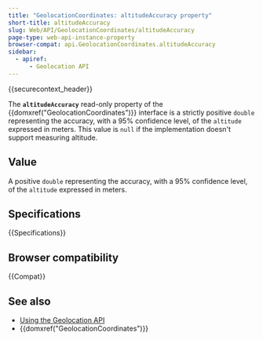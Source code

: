 ```yaml
---
title: "GeolocationCoordinates: altitudeAccuracy property"
short-title: altitudeAccuracy
slug: Web/API/GeolocationCoordinates/altitudeAccuracy
page-type: web-api-instance-property
browser-compat: api.GeolocationCoordinates.altitudeAccuracy
sidebar:
  - apiref:
      - Geolocation API
---
```


{{securecontext_header}}

The **`altitudeAccuracy`** read-only property of the {{domxref("GeolocationCoordinates")}} interface is a strictly positive `double` representing the accuracy, with a 95% confidence level, of the `altitude` expressed in meters. This value is `null` if the implementation doesn't support measuring altitude.

## Value

A positive `double` representing the accuracy, with a 95% confidence level,
of the `altitude` expressed in meters.

## Specifications

{{Specifications}}

## Browser compatibility

{{Compat}}

## See also

- [Using the Geolocation API](/en-US/docs/Web/API/Geolocation_API/Using_the_Geolocation_API)
- {{domxref("GeolocationCoordinates")}}
